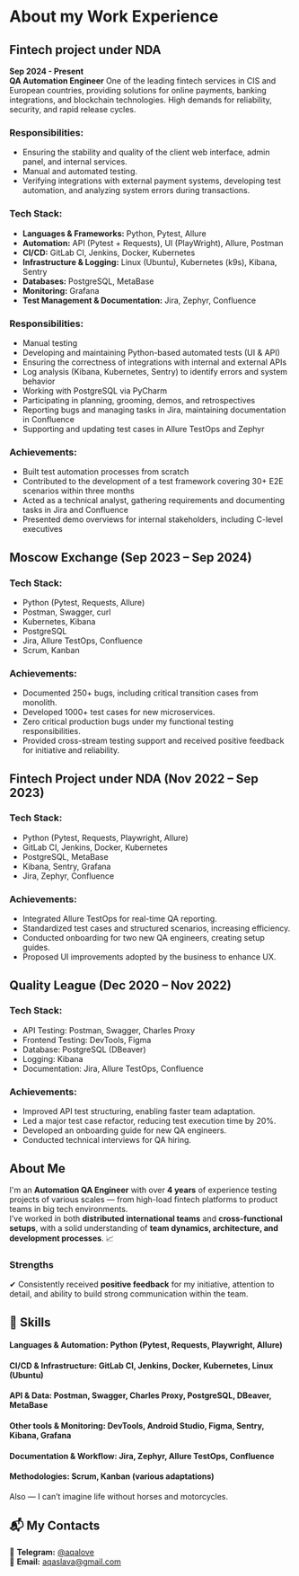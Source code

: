 # About my Work Experience

## Fintech project under NDA
**Sep 2024 - Present**  
**QA Automation Engineer**
One of the leading fintech services in CIS and European countries, providing solutions for online payments, banking integrations, and blockchain technologies. High demands for reliability, security, and rapid release cycles.

### Responsibilities:
- Ensuring the stability and quality of the client web interface, admin panel, and internal services.
- Manual and automated testing.
- Verifying integrations with external payment systems, developing test automation, and analyzing system errors during transactions.

### Tech Stack:
- **Languages & Frameworks:** Python, Pytest, Allure
- **Automation:** API (Pytest + Requests), UI (PlayWright), Allure, Postman
- **CI/CD:** GitLab CI, Jenkins, Docker, Kubernetes
- **Infrastructure & Logging:** Linux (Ubuntu), Kubernetes (k9s), Kibana, Sentry
- **Databases:** PostgreSQL, MetaBase
- **Monitoring:** Grafana
- **Test Management & Documentation:** Jira, Zephyr, Confluence

### Responsibilities:
- Manual testing
- Developing and maintaining Python-based automated tests (UI & API)
- Ensuring the correctness of integrations with internal and external APIs
- Log analysis (Kibana, Kubernetes, Sentry) to identify errors and system behavior
- Working with PostgreSQL via PyCharm
- Participating in planning, grooming, demos, and retrospectives
- Reporting bugs and managing tasks in Jira, maintaining documentation in Confluence
- Supporting and updating test cases in Allure TestOps and Zephyr

### Achievements:
- Built test automation processes from scratch
- Contributed to the development of a test framework covering 30+ E2E scenarios within three months
- Acted as a technical analyst, gathering requirements and documenting tasks in Jira and Confluence
- Presented demo overviews for internal stakeholders, including C-level executives



## Moscow Exchange (Sep 2023 – Sep 2024)
### Tech Stack:
- Python (Pytest, Requests, Allure)
- Postman, Swagger, curl
- Kubernetes, Kibana
- PostgreSQL
- Jira, Allure TestOps, Confluence
- Scrum, Kanban

### Achievements:
- Documented 250+ bugs, including critical transition cases from monolith.
- Developed 1000+ test cases for new microservices.
- Zero critical production bugs under my functional testing responsibilities.
- Provided cross-stream testing support and received positive feedback for initiative and reliability.



## Fintech Project under NDA (Nov 2022 – Sep 2023)
### Tech Stack:
- Python (Pytest, Requests, Playwright, Allure)
- GitLab CI, Jenkins, Docker, Kubernetes
- PostgreSQL, MetaBase
- Kibana, Sentry, Grafana
- Jira, Zephyr, Confluence

### Achievements:
- Integrated Allure TestOps for real-time QA reporting.
- Standardized test cases and structured scenarios, increasing efficiency.
- Conducted onboarding for two new QA engineers, creating setup guides.
- Proposed UI improvements adopted by the business to enhance UX.



## Quality League (Dec 2020 – Nov 2022)
### Tech Stack:
- API Testing: Postman, Swagger, Charles Proxy
- Frontend Testing: DevTools, Figma
- Database: PostgreSQL (DBeaver)
- Logging: Kibana
- Documentation: Jira, Allure TestOps, Confluence

### Achievements:
- Improved API test structuring, enabling faster team adaptation.
- Led a major test case refactor, reducing test execution time by 20%.
- Developed an onboarding guide for new QA engineers.
- Conducted technical interviews for QA hiring.


## About Me
I'm an **Automation QA Engineer** with over **4 years** of experience testing projects of various scales — from high-load fintech platforms to product teams in big tech environments.  
I’ve worked in both **distributed international teams** and **cross-functional setups**, with a solid understanding of **team dynamics, architecture, and development processes**. 📈  

### Strengths  
✔ Consistently received **positive feedback** for my initiative, attention to detail, and ability to build strong communication within the team.  

## 📌 Skills  
#### Languages & Automation: **Python** (Pytest, Requests, Playwright, Allure)  
#### CI/CD & Infrastructure: GitLab CI, Jenkins, Docker, Kubernetes, Linux (Ubuntu)  
#### API & Data: Postman, Swagger, Charles Proxy, PostgreSQL, DBeaver, MetaBase  
#### Other tools & Monitoring: DevTools, Android Studio, Figma, Sentry, Kibana, Grafana  
#### Documentation & Workflow: Jira, Zephyr, Allure TestOps, Confluence  
#### Methodologies: Scrum, Kanban (various adaptations)  

Also — I can’t imagine life without horses and motorcycles.  

## 📬 My Contacts  
📩 **Telegram:** [@aqalove](https://t.me/aqalove)  
📧 **Email:** aqaslava@gmail.com  

